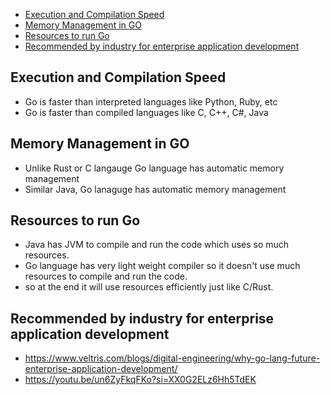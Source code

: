 - [Execution and Compilation Speed](#execution-and-compilation-speed)
- [Memory Management in GO](#memory-management-in-go)
- [Resources to run Go](#resources-to-run-go)
- [Recommended by industry for enterprise application development](#recommended-by-industry-for-enterprise-application-development)


## Execution and Compilation Speed
- Go is faster than interpreted languages like Python, Ruby, etc
- Go is faster than compiled languages like C, C++, C#, Java

## Memory Management in GO
- Unlike Rust or C langauge Go language has automatic memory management
- Similar Java, Go lanaguge has automatic memory management

## Resources to run Go
- Java has JVM to compile and run the code which uses so much resources.
- Go language has very light weight compiler so it doesn't use much resources to compile and run the code.
- so at the end it will use resources efficiently just like C/Rust.

## Recommended by industry for enterprise application development
- https://www.veltris.com/blogs/digital-engineering/why-go-lang-future-enterprise-application-development/
- https://youtu.be/un6ZyFkqFKo?si=XX0G2ELz6Hh5TdEK
